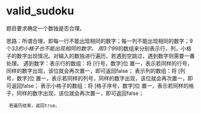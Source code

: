 # valid_sudoku

题目要求确定一个数独是否合理。

思路：所谓合理，即每一行不能出现相同的数字；每一列不能出现相同的数字；9个3*3的小格子也不能出现相同的数字。
     用3个9*9的数组来分别表示行，列，小格子的数字出现情况。对输入的数独进行遍历，若遇到空跳过，遇到数字则需要一番处理。
     遇到数字：表示行的数组：将 [行号，数字]位 置一，表示若同样的行号，同样的数字出现，该位就会再次置一，即可返回false；
              表示列的数组：将 [列号，数字]位 置一，表示若同样的列号，同样的数字出现，该位就会再次置一，即可返回false；
              表示小格子的数组：将 [格子序号，数字]位 置一，表示若同样的格子，同样的数字出现，该位就会再次置一，即可返回false；
              
     若遍历结束，返回true。
